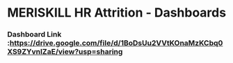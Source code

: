 #  MERISKILL HR Attrition - Dashboards

### Dashboard Link :https://drive.google.com/file/d/1BoDsUu2VVtKOnaMzKCbq0XS9ZYvnIZaE/view?usp=sharing

